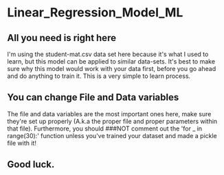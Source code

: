 # Linear_Regression_Model_ML

## All you need is right here
I'm using the student-mat.csv data set here because it's what I used to learn, but this model can be applied to similar data-sets.
It's best to make sure why this model would work with your data first, before you go ahead and do anything to train it.
This is a very simple to learn process. 

## You can change File and Data variables
The file and data variables are the most important ones here, make sure they're set up properly (A.k.a the proper file and proper parameters within that file).
Furthermore, you should ###NOT comment out the 'for _ in range(30):' function unless you've trained your dataset and made a pickle file with it! 

## Good luck.

